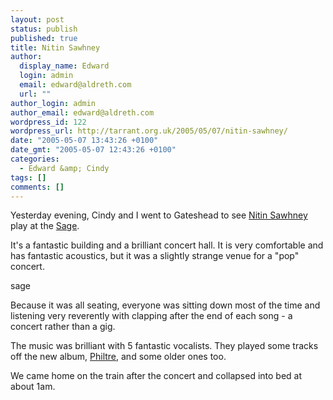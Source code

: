 ```yaml
---
layout: post
status: publish
published: true
title: Nitin Sawhney
author:
  display_name: Edward
  login: admin
  email: edward@aldreth.com
  url: ""
author_login: admin
author_email: edward@aldreth.com
wordpress_id: 122
wordpress_url: http://tarrant.org.uk/2005/05/07/nitin-sawhney/
date: "2005-05-07 13:43:26 +0100"
date_gmt: "2005-05-07 12:43:26 +0100"
categories:
  - Edward &amp; Cindy
tags: []
comments: []
---
```


Yesterday evening, Cindy and I went to Gateshead to see [Nitin
Sawhney][1] play at the [Sage][2].

It\'s a fantastic building and a brilliant concert hall. It is very
comfortable and has fantastic acoustics, but it was a slightly strange
venue for a \"pop\" concert.

<wpg2>sage</wpg2>

Because it was all seating, everyone was sitting down most of the time
and listening very reverently with clapping after the end of each song -
a concert rather than a gig.

The music was brilliant with 5 fantastic vocalists. They played some
tracks off the new album, [Philtre][3], and some older ones too.

We came home on the train after the concert and collapsed into bed at
about 1am.



[1]: https://www.nitinsawhney.com/
[2]: https://www.thesagegateshead.org
[3]: https://www.amazon.co.uk/exec/obidos/ASIN/B0007D5654/qid=1115469571/sr=8-1/ref=sr_8_xs_ap_i1_xgl/026-0103637-0054040
